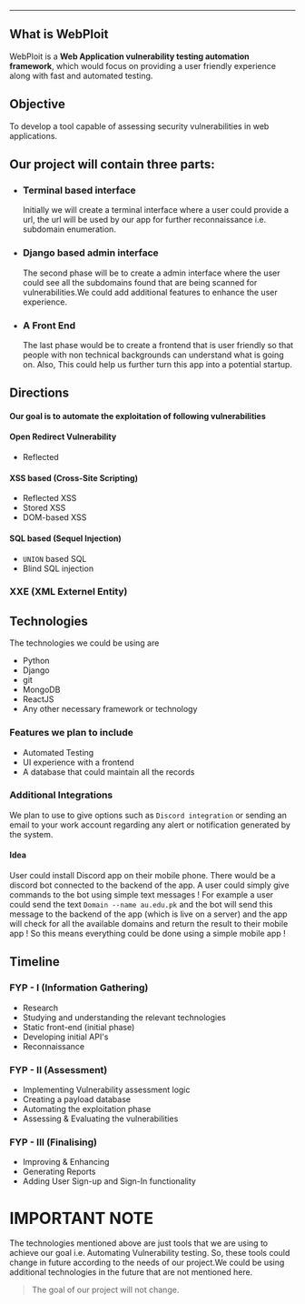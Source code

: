    ----

## What is WebPloit
WebPloit is a **Web Application vulnerability testing automation framework**, which would focus on providing a user friendly experience along with fast and automated testing.

## Objective
To develop a tool capable of assessing security vulnerabilities in web applications.

## Our project will contain three parts:
- ### Terminal based interface
    Initially we will create a terminal interface where a user could provide a url, the url will be used by our app for further reconnaissance i.e. subdomain enumeration. 
- ### Django based admin interface
    The second phase will be to create a admin interface where the user could see all the subdomains found that are being scanned for vulnerabilities.We could add additional features to enhance the user experience.
- ### A Front End
   The last phase would be to create a frontend that is user friendly so that people with non technical backgrounds can understand what is going on. Also, This could help us further turn this app into a potential startup.


## Directions 
#### Our goal is to automate the exploitation of following vulnerabilities
#### Open Redirect Vulnerability
- Reflected

#### XSS based  (Cross-Site Scripting)
- Reflected XSS
- Stored XSS
- DOM-based XSS

#### SQL based (Sequel Injection)
- `UNION` based SQL
- Blind SQL injection

### XXE (XML Externel Entity)


## Technologies
The technologies we could be using are
- Python
- Django
- git
- MongoDB
- ReactJS
- Any other necessary framework or technology

### Features we plan to include 
- Automated Testing
- UI experience with a frontend
- A database that could maintain all the records

### Additional Integrations
We plan to use to give options such as `Discord integration` or sending an email to your work account regarding any alert or notification generated by the system.
#### Idea
User could install Discord app on their mobile phone. There would be a discord bot connected to the backend of the app. A user could simply give commands to the bot using simple text messages ! For example a user could send the text `Domain --name au.edu.pk` and the bot will send this message to the backend of the app (which is live on a server) and the app will check for all the available domains and return the result to their mobile app !
So this means everything could be done using a simple mobile app !


## Timeline
### FYP - I (Information Gathering)
- Research
- Studying and understanding the relevant technologies
- Static front-end (initial phase)
- Developing initial API's
- Reconnaissance 
### FYP - II (Assessment)
- Implementing Vulnerability assessment logic
- Creating a payload database
- Automating the exploitation phase
- Assessing & Evaluating the vulnerabilities 
### FYP - III (Finalising)
- Improving & Enhancing
- Generating Reports
- Adding User Sign-up and Sign-In functionality



# IMPORTANT NOTE
The technologies mentioned above are just tools that we are using to achieve our goal i.e. Automating Vulnerability testing. So, these tools could change in future according to the needs of our project.We could be using additional technologies in the future that are not mentioned here.
> The goal of our project will not change.

